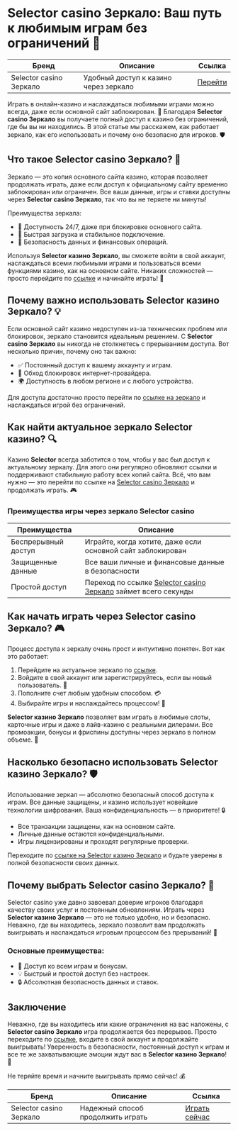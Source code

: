 # Selector casino Зеркало: Ваш путь к любимым играм без ограничений 🎰

| Бренд | Описание | Ссылка |
|-------|----------|--------|
| Selector casino Зеркало | Удобный доступ к казино через зеркало | [Перейти](https://gosel.vc/SELVK) |

Играть в онлайн-казино и наслаждаться любимыми играми можно всегда, даже если основной сайт заблокирован. 🚀 Благодаря **Selector casino Зеркало** вы получаете полный доступ к казино без ограничений, где бы вы ни находились. В этой статье мы расскажем, как работает зеркало, как его использовать и почему оно безопасно для игроков. 🛡️

## Что такое Selector casino Зеркало? 🤔

Зеркало — это копия основного сайта казино, которая позволяет продолжать играть, даже если доступ к официальному сайту временно заблокирован или ограничен. Все ваши данные, игры и ставки доступны через **Selector casino Зеркало**, так что вы не теряете ни минуты!

Преимущества зеркала:
- 🔄 Доступность 24/7, даже при блокировке основного сайта.
- 🚀 Быстрая загрузка и стабильное подключение.
- 🔐 Безопасность данных и финансовых операций.

Используя **Selector казино Зеркало**, вы сможете войти в свой аккаунт, наслаждаться всеми любимыми играми и пользоваться всеми функциями казино, как на основном сайте. Никаких сложностей — просто перейдите по [ссылке](https://gosel.vc/SELVK) и начинайте играть! 🎯

## Почему важно использовать Selector казино Зеркало? 💡

Если основной сайт казино недоступен из-за технических проблем или блокировок, зеркало становится идеальным решением. С **Selector casino Зеркало** вы никогда не столкнетесь с прерыванием доступа. Вот несколько причин, почему оно так важно:

- ✅ Постоянный доступ к вашему аккаунту и играм.
- 🚫 Обход блокировок интернет-провайдера.
- 🌍 Доступность в любом регионе и с любого устройства.

Для доступа достаточно просто перейти по [ссылке на зеркало](https://gosel.vc/SELVK) и наслаждаться игрой без ограничений.

## Как найти актуальное зеркало Selector казино? 🔍

Казино **Selector** всегда заботится о том, чтобы у вас был доступ к актуальному зеркалу. Для этого они регулярно обновляют ссылки и поддерживают стабильную работу всех копий сайта. Всё, что вам нужно — это перейти по ссылке на [Selector casino Зеркало](https://gosel.vc/SELVK) и продолжать играть. 🎮

### Преимущества игры через зеркало Selector casino

| Преимущества | Описание |
|--------------|----------|
| Беспрерывный доступ | Играйте, когда хотите, даже если основной сайт заблокирован |
| Защищенные данные | Все ваши личные и финансовые данные в безопасности |
| Простой доступ | Переход по ссылке [Selector casino Зеркало](https://gosel.vc/SELVK) займет всего секунды |

## Как начать играть через Selector casino Зеркало? 🎮

Процесс доступа к зеркалу очень прост и интуитивно понятен. Вот как это работает:

1. Перейдите на актуальное зеркало по [ссылке](https://gosel.vc/SELVK).
2. Войдите в свой аккаунт или зарегистрируйтесь, если вы новый пользователь. 👋
3. Пополните счет любым удобным способом. 💳
4. Выбирайте игры и наслаждайтесь процессом! 🎲

**Selector казино Зеркало** позволяет вам играть в любимые слоты, карточные игры и даже в лайв-казино с реальными дилерами. Все промоакции, бонусы и фриспины доступны через зеркало в полном объеме. 🎁

## Насколько безопасно использовать Selector казино Зеркало? 🛡️

Использование зеркал — абсолютно безопасный способ доступа к играм. Все данные защищены, и казино использует новейшие технологии шифрования. Ваша конфиденциальность — в приоритете! 🔒

- Все транзакции защищены, как на основном сайте.
- Личные данные остаются конфиденциальными.
- Игры лицензированы и проходят регулярные проверки.

Переходите по [ссылке на Selector казино Зеркало](https://gosel.vc/SELVK) и будьте уверены в полной безопасности своих данных.

## Почему выбрать Selector casino Зеркало? 🎯

Selector casino уже давно завоевал доверие игроков благодаря качеству своих услуг и постоянным обновлениям. Играть через **Selector казино Зеркало** — это не только удобно, но и безопасно. Неважно, где вы находитесь, зеркало позволит вам продолжать выигрывать и наслаждаться игровым процессом без прерываний! 💸

### Основные преимущества:

- 🎰 Доступ ко всем играм и бонусам.
- 💡 Быстрый и простой доступ без настроек.
- 🔒 Абсолютная безопасность данных и ставок.

## Заключение

Неважно, где вы находитесь или какие ограничения на вас наложены, с **Selector casino Зеркало** игра продолжается без перерывов. Просто переходите по [ссылке](https://gosel.vc/SELVK), входите в свой аккаунт и продолжайте выигрывать! Уверенность в безопасности, постоянный доступ к играм и все те же захватывающие эмоции ждут вас в **Selector казино Зеркало**! 🎉

Не теряйте время и начните выигрывать прямо сейчас! 💰

| Бренд | Описание | Ссылка |
|-------|----------|--------|
| Selector casino Зеркало | Надежный способ продолжить играть | [Играть сейчас](https://gosel.vc/SELVK) |
